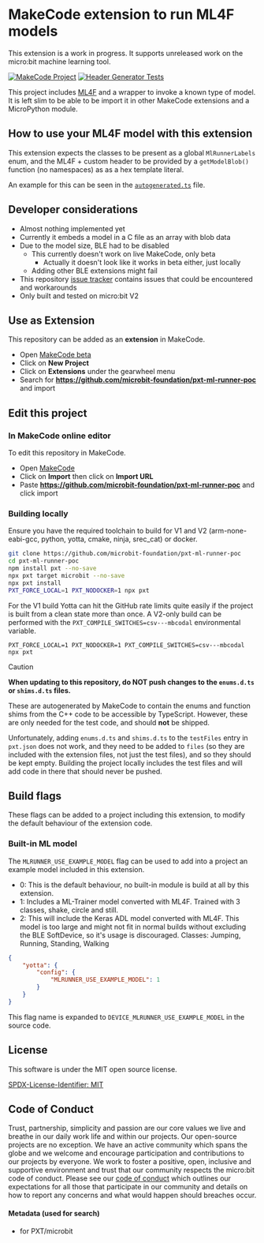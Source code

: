 # MakeCode extension to run ML4F models

This extension is a work in progress. It supports unreleased work on the micro:bit machine learning tool.

[![MakeCode Project](https://github.com/microbit-foundation/pxt-ml-runner-poc/actions/workflows/makecode.yml/badge.svg)](https://github.com/microbit-foundation/pxt-ml-runner-poc/actions/workflows/makecode.yml)
[![Header Generator Tests](https://github.com/microbit-foundation/pxt-ml-runner-poc/actions/workflows/header-gen.yml/badge.svg)](https://github.com/microbit-foundation/pxt-ml-runner-poc/actions/workflows/header-gen.yml)

This project includes [ML4F](https://github.com/microsoft/ml4f) and a wrapper
to invoke a known type of model. It is left slim to be able to be import it
in other MakeCode extensions and a MicroPython module.

## How to use your ML4F model with this extension

This extension expects the classes to be present as a global `MlRunnerLabels`
enum, and the ML4F + custom header to be provided by a `getModelBlob()`
function (no namespaces) as as a hex template literal.

An example for this can  be seen in the [`autogenerated.ts`](autogenerated.ts)
file.

## Developer considerations

- Almost nothing implemented yet
- Currently it embeds a model in a C file as an array with blob data
- Due to the model size, BLE had to be disabled
    - This currently doesn't work on live MakeCode, only beta
        - Actually it doesn't look like it works in beta either, just locally
    - Adding other BLE extensions might fail
- This repository [issue tracker](https://github.com/microbit-foundation/pxt-ml-runner-poc/issues/)
  contains issues that could be encountered and workarounds 
- Only built and tested on micro:bit V2


## Use as Extension

This repository can be added as an **extension** in MakeCode.

* Open [MakeCode beta](https://makecode.microbit.org/beta)
* Click on **New Project**
* Click on **Extensions** under the gearwheel menu
* Search for **https://github.com/microbit-foundation/pxt-ml-runner-poc** and import


## Edit this project

### In MakeCode online editor

To edit this repository in MakeCode.

* Open [MakeCode](https://makecode.microbit.org)
* Click on **Import** then click on **Import URL**
* Paste **https://github.com/microbit-foundation/pxt-ml-runner-poc** and click import

### Building locally

Ensure you have the required toolchain to build for V1 and V2
(arm-none-eabi-gcc, python, yotta, cmake, ninja, srec_cat) or docker.

```bash
git clone https://github.com/microbit-foundation/pxt-ml-runner-poc
cd pxt-ml-runner-poc
npm install pxt --no-save
npx pxt target microbit --no-save
npx pxt install
PXT_FORCE_LOCAL=1 PXT_NODOCKER=1 npx pxt
```

For the V1 build Yotta can hit the GitHub rate limits quite easily if the
project is built from a clean state more than once.
A V2-only build can be performed with the `PXT_COMPILE_SWITCHES=csv---mbcodal`
environmental variable.

```
PXT_FORCE_LOCAL=1 PXT_NODOCKER=1 PXT_COMPILE_SWITCHES=csv---mbcodal npx pxt
```

> [!CAUTION]
> **When updating to this repository, do NOT push changes to the `enums.d.ts`
> or `shims.d.ts` files.**
>
> These are autogenerated by MakeCode to contain the enums and function shims
> from the C++ code to be accessible by TypeScript. However, these are only
> needed for the test code, and should **not** be shipped.
>
> Unfortunately, adding `enums.d.ts` and `shims.d.ts` to the `testFiles` entry
> in `pxt.json` does not work, and they need to be added to `files` (so they
> are included with the extension files, not just the test files), and so they
> should be kept empty. Building the project locally includes the test files
> and will add code in there that should never be pushed.


## Build flags

These flags can be added to a project including this extension, to modify
the default behaviour of the extension code.

### Built-in ML model

The `MLRUNNER_USE_EXAMPLE_MODEL` flag can be used to add into a project an
example model included in this extension.

- 0: This is the default behaviour, no built-in module is build at all by
  this extension.
- 1: Includes a ML-Trainer model converted with ML4F. Trained with 3 classes,
  shake, circle and still.
- 2: This will include the Keras ADL model converted with ML4F.
  This model is too large and might not fit in normal builds without excluding
  the BLE SoftDevice, so it's usage is discouraged.
  Classes: Jumping, Running, Standing, Walking

```json
{
    "yotta": {
        "config": {
            "MLRUNNER_USE_EXAMPLE_MODEL": 1
        }
    }
}
```

This flag name is expanded to `DEVICE_MLRUNNER_USE_EXAMPLE_MODEL` in the
source code.


## License

This software is under the MIT open source license.

[SPDX-License-Identifier: MIT](LICENSE)


## Code of Conduct

Trust, partnership, simplicity and passion are our core values we live and
breathe in our daily work life and within our projects. Our open-source
projects are no exception. We have an active community which spans the globe
and we welcome and encourage participation and contributions to our projects
by everyone. We work to foster a positive, open, inclusive and supportive
environment and trust that our community respects the micro:bit code of
conduct. Please see our [code of conduct](https://microbit.org/safeguarding/)
which outlines our expectations for all those that participate in our
community and details on how to report any concerns and what would happen
should breaches occur.


#### Metadata (used for search)

* for PXT/microbit
